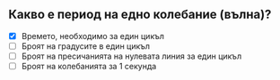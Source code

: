 ## Какво е период на едно колебание (вълна)?

<!-- Верният отговор е отбелязан с [X] -->

- [X] Времето, необходимо за един цикъл
- [ ] Броят на градусите в един цикъл
- [ ] Броят на пресичанията на нулевата линия за един цикъл
- [ ] Броят на колебанията за 1 секунда
